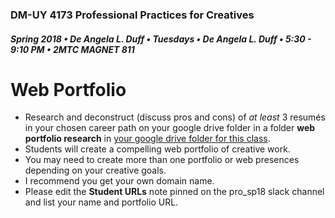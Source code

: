 ### DM-UY 4173 Professional Practices for Creatives
##### Spring 2018 • De Angela L. Duff • Tuesdays • De Angela L. Duff • 5:30 - 9:10 PM • 2MTC MAGNET 811

# Web Portfolio

* Research and deconstruct (discuss pros and cons) of _at least_ 3 resumés in your chosen career path on your google drive folder in a folder **web portfolio research** in [your google drive folder for this class](deliverables.md).
* Students will create a compelling web portfolio of creative work. 
* You may need to create more than one portfolio or web presences depending on your creative goals.
* I recommend you get your own domain name.
* Please edit the **Student URLs** note pinned on the pro_sp18 slack channel and list your name and portfolio URL. 


